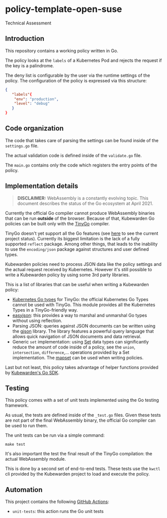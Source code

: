 # policy-template-open-suse

Technical Assessment

## Introduction

This repository contains a working policy written in Go.

The policy looks at the `labels` of a Kubernetes Pod and rejects the request
if the key is a palindrome.

The deny list is configurable by the user via the runtime settings of the policy.
The configuration of the policy is expressed via this structure:

```json
{
   "labels"{ 
    "env": "production", 
    "level": "debug"
   } 
}
```

## Code organization

The code that takes care of parsing the settings can be found inside of the
`settings.go` file.

The actual validation code is defined inside of the `validate.go` file.

The `main.go` contains only the code which registers the entry points of the
policy.

## Implementation details

> **DISCLAIMER:** WebAssembly is a constantly evolving topic. This document
> describes the status of the Go ecosystem at April 2021.

Currently the official Go compiler cannot produce WebAssembly binaries
that can be run **outside** of the browser. Because of that, Kubewarden Go
policies can be built only with the [TinyGo](https://tinygo.org/) compiler.

TinyGo doesn't yet support all the Go features (see [here](https://tinygo.org/lang-support/)
to see the current project status). Currently its biggest limitation
is the lack of a fully supported `reflect` package. Among other things, that
leads to the inability to use the `encoding/json` package against structures
and user defined types.

Kubewarden policies need to process JSON data like the policy settings and
the actual request received by Kubernetes.
However it's still possible to write a Kubewarden policy by using some 3rd party
libraries.

This is a list of libraries that can be useful when writing a Kubewarden
policy:

* [Kubernetes Go types](https://github.com/kubewarden/k8s-objects) for TinyGo:
  the official Kubernetes Go Types cannot be used with TinyGo. This module provides all the
  Kubernetes Types in a TinyGo-friendly way.
* [easyjson](https://github.com/mailru/easyjson/): this provides a way to
  marshal and unmarshal Go types without using reflection.
* Parsing JSON: queries against JSON documents can be written using the
  [gjson](https://github.com/tidwall/gjson) library. The library features a
  powerful query language that allows quick navigation of JSON documents and
  data retrieval.
* Generic `set` implementation: using [Set](https://en.wikipedia.org/wiki/Set_(abstract_data_type))
  data types can significantly reduce the amount of code inside of a policy,
  see the `union`, `intersection`, `difference`,... operations provided
  by a Set implementation.
  The [mapset](https://github.com/deckarep/golang-set) can be used when writing
  policies.

Last but not least, this policy takes advantage of helper functions provided
by [Kubewarden's Go SDK](https://github.com/kubewarden/policy-sdk-go).

## Testing

This policy comes with a set of unit tests implemented using the Go testing
framework.

As usual, the tests are defined inside of the `_test.go` files. Given these
tests are not part of the final WebAssembly binary, the official Go compiler
can be used to run them.

The unit tests can be run via a simple command:

```shell
make test
```

It's also important the test the final result of the TinyGo compilation:
the actual WebAssembly module.

This is done by a second set of end-to-end tests. These tests use the
`kwctl` cli provided by the Kubewarden project to load and execute
the policy.

## Automation

This project contains the following [GitHub Actions](https://docs.github.com/en/actions):

  * `unit-tests`: this action runs the Go unit tests
